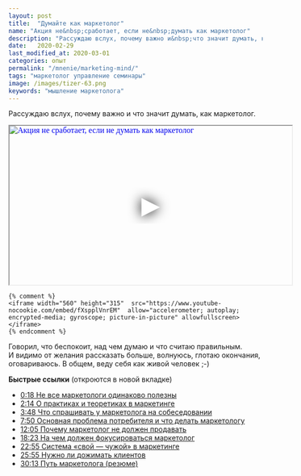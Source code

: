 ```yaml
---
layout: post
title:  "Думайте как маркетолог"
name: "Акция не&nbsp;сработает, если не&nbsp;думать как маркетолог"
description: "Рассуждаю вслух, почему важно и&nbsp;что значит думать, как маркетолог. Видео."
date:   2020-02-29
last_modified_at: 2020-03-01
categories: опыт
permalink: "/mnenie/marketing-mind/"
tags: "маркетолог управление семинары"
image: /images/tizer-63.png
keywords: "мышление маркетолога"
---
```


<p>Рассуждаю вслух, почему важно и&nbsp;что значит думать, как маркетолог. </p>
<div class="video" itemscope itemtype="http://schema.org/VideoObject" >


<iframe
  width="560"
  height="315"
  src="https://www.youtube.com/embed/fXspplVnrEM"
  srcdoc="<style>*{padding:0;margin:0;overflow:hidden}html,body{height:100%}img,span{position:absolute;width:100%;top:0;bottom:0;margin:auto}span{height:1.5em;text-align:center;font:48px/1.5 sans-serif;color:white;text-shadow:0 0 0.5em black}</style><a href=https://www.youtube.com/embed/fXspplVnrEM?autoplay=1><img src=https://res.cloudinary.com/bartoshevich/image/upload/q_auto,f_auto/v1588528339/site/001.png alt='Акция не сработает, если не думать как маркетолог'><span>▶</span></a>"
  allow="accelerometer; autoplay; encrypted-media; gyroscope; picture-in-picture"
  allowfullscreen
  title="Акция не сработает, если не думать как маркетолог"
></iframe>




	{% comment %} 
	<iframe width="560" height="315"  src="https://www.youtube-nocookie.com/embed/fXspplVnrEM"  allow="accelerometer; autoplay; encrypted-media; gyroscope; picture-in-picture" allowfullscreen></iframe>
	{% endcomment %}


<link itemprop="url" href="https://www.youtube-nocookie.com/embed/fXspplVnrEM">
<meta itemprop="name" content="Акция не сработает, если не думать как маркетолог">
<meta itemprop="description" content="Почему важно и что значит думать как маркетолог">
<meta itemprop="uploadDate" content="2020-02-29T00:00:00">
<meta itemprop="duration" content="PT30M54S">
<meta itemprop="isFamilyFriendly" content="true">
  <meta itemprop="genre" content="education">
 <meta itemprop="inLanguage" content="RU">
  <meta itemprop="videoQuality" content="HD">
<span itemprop="thumbnail" itemscope itemtype="http://schema.org/ImageObject">
      <link itemprop="contentUrl" href="/images/tizer-63.png">
      <meta itemprop="width" content="600">
      <meta itemprop="height" content="314">
    </span>
<meta itemprop="thumbnailUrl" content="tizer-63.png" />
</div>


<p> Говорил, что беспокоит, над чем думаю и&nbsp;что считаю правильным. И&nbsp;видимо от&nbsp;желания рассказать больше, волнуюсь, глотаю окончания, оговариваюсь. В&nbsp;общем, веду себя как живой человек ;-) </p>
<p><strong>Быстрые ссылки</strong> (откроются в&nbsp;новой вкладке) </p>
<ul> 
	<li><a href="https://www.youtube.com/watch?v=fXspplVnrEM&amp;t=18s" target="_blank" rel="noopener">0:18<span class="link-caption">&nbsp;Не все маркетологи одинаково полезны</span></a></li>
	<li> <a href="https://www.youtube.com/watch?v=fXspplVnrEM&amp;t=134s" target="_blank" rel="noopener">2:14<span class="link-caption">&nbsp;О практиках и&nbsp;теоретиках в&nbsp;маркетинге</span></a></li>
	<li> <a href="https://www.youtube.com/watch?v=fXspplVnrEM&amp;t=228s" target="_blank" rel="noopener">3:48<span class="link-caption"> Что спрашивать у&nbsp;маркетолога на&nbsp;собеседовании</span></a></li>
	<li> <a href="https://www.youtube.com/watch?v=fXspplVnrEM&amp;t=470s" target="_blank" rel="noopener">7:50<span class="link-caption"> Основная проблема потребителя и&nbsp;что делать маркетологу</span></a></li>
	<li> <a href="https://www.youtube.com/watch?v=fXspplVnrEM&amp;t=725s" target="_blank" rel="noopener">12:05<span class="link-caption"> Почему маркетолог не&nbsp;должен продавать</span></a></li>
	<li> <a href="https://www.youtube.com/watch?v=fXspplVnrEM&amp;t=1103s" target="_blank" rel="noopener">18:23<span class="link-caption">&nbsp;На чем должен фокусироваться маркетолог</span></a></li>
	<li> <a href="https://www.youtube.com/watch?v=fXspplVnrEM&amp;t=1375s" target="_blank" rel="noopener">22:55<span class="link-caption"> Система «свой&nbsp;— чужой» в&nbsp;маркетинге</span></a></li>
	<li><a href="https://www.youtube.com/watch?v=fXspplVnrEM&amp;t=1555s" target="_blank" rel="noopener">25:55<span class="link-caption"> Нужно&nbsp;ли дожимать клиентов</span></a></li>
	<li> <a href="https://www.youtube.com/watch?v=fXspplVnrEM&amp;t=1813s" target="_blank" rel="noopener">30:13<span class="link-caption"> Путь маркетолога (резюме)</span></a></li>
 </ul>
